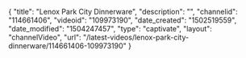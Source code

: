 {
    "title": "Lenox Park City Dinnerware",
    "description": "",
    "channelid": "114661406",
    "videoid": "109973190",
    "date_created": "1502519559",
    "date_modified": "1504247457",
    "type": "captivate",
    "layout": "channelVideo",
    "url": "\/latest-videos\/lenox-park-city-dinnerware\/114661406-109973190"
}